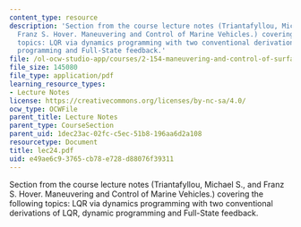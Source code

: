 ```yaml
---
content_type: resource
description: 'Section from the course lecture notes (Triantafyllou, Michael S., and
  Franz S. Hover. Maneuvering and Control of Marine Vehicles.) covering the following
  topics: LQR via dynamics programming with two conventional derivations of LQR, dynamic
  programming and Full-State feedback.'
file: /ol-ocw-studio-app/courses/2-154-maneuvering-and-control-of-surface-and-underwater-vehicles-13-49-fall-2004/e49ae6c93765cb78e728d88076f39311_lec24.pdf
file_size: 145080
file_type: application/pdf
learning_resource_types:
- Lecture Notes
license: https://creativecommons.org/licenses/by-nc-sa/4.0/
ocw_type: OCWFile
parent_title: Lecture Notes
parent_type: CourseSection
parent_uid: 1dec23ac-02fc-c5ec-51b8-196aa6d2a108
resourcetype: Document
title: lec24.pdf
uid: e49ae6c9-3765-cb78-e728-d88076f39311
---
```

Section from the course lecture notes (Triantafyllou, Michael S., and Franz S. Hover. Maneuvering and Control of Marine Vehicles.) covering the following topics: LQR via dynamics programming with two conventional derivations of LQR, dynamic programming and Full-State feedback.